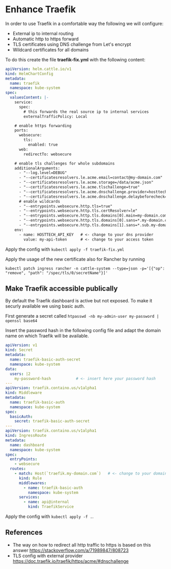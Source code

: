 # Enhance Traefik
In order to use Traefik in a comfortable way the following we will configure:
* External ip to internal routing
* Automatic http to https forward
* TLS certificates using DNS challenge from Let's encrypt
* Wildcard certificates for all domains

To do this create the file **traefik-fix.yml** with the following content:
```yaml
apiVersion: helm.cattle.io/v1
kind: HelmChartConfig
metadata:
  name: traefik
  namespace: kube-system
spec:
  valuesContent: |-
    service:
      spec:
        # this forwards the real source ip to internal services
        externalTrafficPolicy: Local

    # enable https forwarding
    ports:
      websecure:
        tls:
          enabled: true
      web:
        redirectTo: websecure

    # enable tls challenges for whole subdomains
    additionalArguments:
      - "--log.level=DEBUG"
      - "--certificatesresolvers.le.acme.email=contact@my-domain.com"  # <- your contact email adress
      - "--certificatesresolvers.le.acme.storage=/data/acme.json"
      - "--certificatesresolvers.le.acme.tlschallenge=true"
      - "--certificatesresolvers.le.acme.dnschallenge.provider=hosttech" # <- change to your dns provider
      - "--certificatesresolvers.le.acme.dnschallenge.delaybeforecheck=0"
      # enable wildcards
      - "--entrypoints.websecure.http.tls=true"
      - "--entrypoints.websecure.http.tls.certResolver=le"
      - "--entrypoints.websecure.http.tls.domains[0].main=my-domain.com"          # <- change to your domain(s), can be removed if only subdomains will be hosted
      - "--entrypoints.websecure.http.tls.domains[0].sans=*.my-domain.com"        # <- change to your domain(s)
      - "--entrypoints.websecure.http.tls.domains[1].sans=*.sub.my-domain.com"    # <- change to your domain(s)
    env:
      - name: HOSTTECH_API_KEY   # <- change to your dns provider
        value: my-api-token      # <- change to your access token
```

Apply the config with ```kubectl apply -f traefik-fix.yml```

Apply the usage of the new certificate also for Rancher by running
```
kubectl patch ingress rancher -n cattle-system --type=json -p='[{"op": "remove", "path": "/spec/tls/0/secretName"}]'
```

## Make Traefik accessible publically
By default the Traefik dashboard is active but not exposed. To make it securly available we using basic auth.

First generate a secret called
```htpasswd -nb my-admin-user my-password | openssl base64```

Insert the password hash in the following config file and adapt the domain name on which Traefik will be available.
```yaml
apiVersion: v1
kind: Secret
metadata:
  name: traefik-basic-auth-secret
  namespace: kube-system
data:
  users: |2
    my-password-hash           # <- insert here your password hash
---
apiVersion: traefik.containo.us/v1alpha1
kind: Middleware
metadata:
  name: traefik-basic-auth
  namespace: kube-system
spec:
  basicAuth:
    secret: traefik-basic-auth-secret
---
apiVersion: traefik.containo.us/v1alpha1
kind: IngressRoute
metadata:
  name: dashboard
  namespace: kube-system
spec:
  entryPoints:
    - websecure
  routes:
    - match: Host(`traefik.my-domain.com`)   # <- change to your domain
      kind: Rule
      middlewares:
        - name: traefik-basic-auth
          namespace: kube-system
      services:
        - name: api@internal
          kind: TraefikService
```

Apply the config with ```kubectl apply -f .```.


## References
* The way on how to redirect all http traffic to https is based on this answer https://stackoverflow.com/a/71989847/808723
* TLS config with external provider https://doc.traefik.io/traefik/https/acme/#dnschallenge
